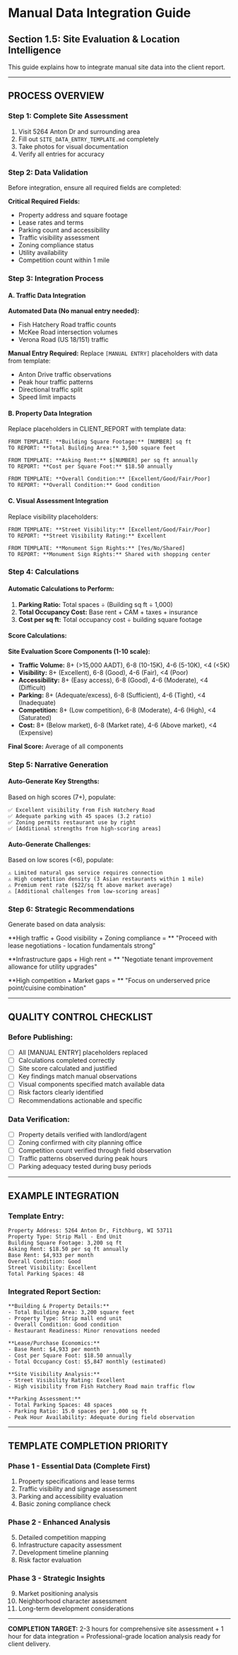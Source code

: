 # Manual Data Integration Guide
## Section 1.5: Site Evaluation & Location Intelligence

This guide explains how to integrate manual site data into the client report.

---

## **PROCESS OVERVIEW**

### **Step 1: Complete Site Assessment**
1. Visit 5264 Anton Dr and surrounding area
2. Fill out `SITE_DATA_ENTRY_TEMPLATE.md` completely
3. Take photos for visual documentation
4. Verify all entries for accuracy

### **Step 2: Data Validation**
Before integration, ensure all required fields are completed:

**Critical Required Fields:**
- Property address and square footage
- Lease rates and terms
- Parking count and accessibility
- Traffic visibility assessment
- Zoning compliance status
- Utility availability
- Competition count within 1 mile

### **Step 3: Integration Process**

#### **A. Traffic Data Integration**
**Automated Data (No manual entry needed):**
- Fish Hatchery Road traffic counts
- McKee Road intersection volumes
- Verona Road (US 18/151) traffic

**Manual Entry Required:**
Replace `[MANUAL ENTRY]` placeholders with data from template:
- Anton Drive traffic observations
- Peak hour traffic patterns
- Directional traffic split
- Speed limit impacts

#### **B. Property Data Integration**
Replace placeholders in CLIENT_REPORT with template data:

```
FROM TEMPLATE: **Building Square Footage:** [NUMBER] sq ft
TO REPORT: **Total Building Area:** 3,500 square feet

FROM TEMPLATE: **Asking Rent:** $[NUMBER] per sq ft annually  
TO REPORT: **Cost per Square Foot:** $18.50 annually

FROM TEMPLATE: **Overall Condition:** [Excellent/Good/Fair/Poor]
TO REPORT: **Overall Condition:** Good condition
```

#### **C. Visual Assessment Integration**
Replace visibility placeholders:

```
FROM TEMPLATE: **Street Visibility:** [Excellent/Good/Fair/Poor]
TO REPORT: **Street Visibility Rating:** Excellent

FROM TEMPLATE: **Monument Sign Rights:** [Yes/No/Shared]
TO REPORT: **Monument Sign Rights:** Shared with shopping center
```

### **Step 4: Calculations**

#### **Automatic Calculations to Perform:**
1. **Parking Ratio:** Total spaces ÷ (Building sq ft ÷ 1,000)
2. **Total Occupancy Cost:** Base rent + CAM + taxes + insurance
3. **Cost per sq ft:** Total occupancy cost ÷ building square footage

#### **Score Calculations:**
**Site Evaluation Score Components (1-10 scale):**
- **Traffic Volume:** 8+ (>15,000 AADT), 6-8 (10-15K), 4-6 (5-10K), <4 (<5K)
- **Visibility:** 8+ (Excellent), 6-8 (Good), 4-6 (Fair), <4 (Poor)
- **Accessibility:** 8+ (Easy access), 6-8 (Good), 4-6 (Moderate), <4 (Difficult)
- **Parking:** 8+ (Adequate/excess), 6-8 (Sufficient), 4-6 (Tight), <4 (Inadequate)
- **Competition:** 8+ (Low competition), 6-8 (Moderate), 4-6 (High), <4 (Saturated)
- **Cost:** 8+ (Below market), 6-8 (Market rate), 4-6 (Above market), <4 (Expensive)

**Final Score:** Average of all components

### **Step 5: Narrative Generation**

#### **Auto-Generate Key Strengths:**
Based on high scores (7+), populate:
```
✅ Excellent visibility from Fish Hatchery Road
✅ Adequate parking with 45 spaces (3.2 ratio)
✅ Zoning permits restaurant use by right
✅ [Additional strengths from high-scoring areas]
```

#### **Auto-Generate Challenges:**
Based on low scores (<6), populate:
```
⚠️ Limited natural gas service requires connection
⚠️ High competition density (3 Asian restaurants within 1 mile)
⚠️ Premium rent rate ($22/sq ft above market average)
⚠️ [Additional challenges from low-scoring areas]
```

### **Step 6: Strategic Recommendations**
Generate based on data analysis:

**High traffic + Good visibility + Zoning compliance = **
"Proceed with lease negotiations - location fundamentals strong"

**Infrastructure gaps + High rent = **
"Negotiate tenant improvement allowance for utility upgrades"

**High competition + Market gaps = **
"Focus on underserved price point/cuisine combination"

---

## **QUALITY CONTROL CHECKLIST**

### **Before Publishing:**
- [ ] All [MANUAL ENTRY] placeholders replaced
- [ ] Calculations completed correctly
- [ ] Site score calculated and justified
- [ ] Key findings match manual observations
- [ ] Visual components specified match available data
- [ ] Risk factors clearly identified
- [ ] Recommendations actionable and specific

### **Data Verification:**
- [ ] Property details verified with landlord/agent
- [ ] Zoning confirmed with city planning office
- [ ] Competition count verified through field observation
- [ ] Traffic patterns observed during peak hours
- [ ] Parking adequacy tested during busy periods

---

## **EXAMPLE INTEGRATION**

### **Template Entry:**
```
Property Address: 5264 Anton Dr, Fitchburg, WI 53711
Property Type: Strip Mall - End Unit
Building Square Footage: 3,200 sq ft
Asking Rent: $18.50 per sq ft annually
Base Rent: $4,933 per month
Overall Condition: Good
Street Visibility: Excellent
Total Parking Spaces: 48
```

### **Integrated Report Section:**
```
**Building & Property Details:**
- Total Building Area: 3,200 square feet
- Property Type: Strip mall end unit
- Overall Condition: Good condition
- Restaurant Readiness: Minor renovations needed

**Lease/Purchase Economics:**
- Base Rent: $4,933 per month
- Cost per Square Foot: $18.50 annually
- Total Occupancy Cost: $5,847 monthly (estimated)

**Site Visibility Analysis:**
- Street Visibility Rating: Excellent
- High visibility from Fish Hatchery Road main traffic flow

**Parking Assessment:**
- Total Parking Spaces: 48 spaces
- Parking Ratio: 15.0 spaces per 1,000 sq ft
- Peak Hour Availability: Adequate during field observation
```

---

## **TEMPLATE COMPLETION PRIORITY**

### **Phase 1 - Essential Data (Complete First)**
1. Property specifications and lease terms
2. Traffic visibility and signage assessment
3. Parking and accessibility evaluation
4. Basic zoning compliance check

### **Phase 2 - Enhanced Analysis**
5. Detailed competition mapping
6. Infrastructure capacity assessment
7. Development timeline planning
8. Risk factor evaluation

### **Phase 3 - Strategic Insights**
9. Market positioning analysis
10. Neighborhood character assessment
11. Long-term development considerations

---

**COMPLETION TARGET:** 2-3 hours for comprehensive site assessment + 1 hour for data integration = Professional-grade location analysis ready for client delivery.